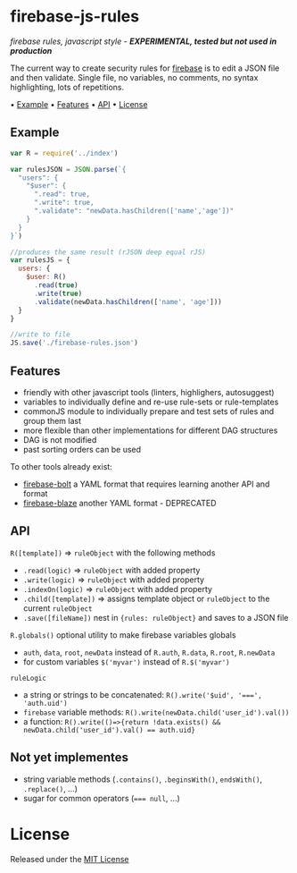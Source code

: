 <!-- markdownlint-disable MD004 MD007 MD010 MD041 MD022 MD024 MD032 -->
# firebase-js-rules

*firebase rules, javascript style* -
***EXPERIMENTAL, tested but not used in production***

The current way to create security rules for [firebase](https://firebase.google.com)
is to edit a JSON file and then validate.
Single file, no variables, no comments, no syntax highlighting, lots of repetitions.

• [Example](#example) • [Features](#features) • [API](#api) • [License](#license)

## Example

```javascript
var R = require('../index')

var rulesJSON = JSON.parse(`{
  "users": {
    "$user": {
      ".read": true,
      ".write": true,
      ".validate": "newData.hasChildren(['name','age'])"
    }
  }
}`)

//produces the same result (rJSON deep equal rJS)
var rulesJS = {
  users: {
    $user: R()
      .read(true)
      .write(true)
      .validate(newData.hasChildren(['name', 'age']))
  }
}

//write to file
JS.save('./firebase-rules.json')
```

## Features

* friendly with other javascript tools (linters, highlighers, autosuggest)
* variables to individually define and re-use rule-sets or rule-templates
* commonJS module to individually prepare and test sets of rules and group them last
* more flexible than other implementations for different DAG structures
* DAG is not modified
* past sorting orders can be used

To other tools already exist:

* [firebase-bolt](https://github.com/firebase/bolt) a YAML format that requires learning another API and format
* [firebase-blaze](https://github.com/firebase/bolt) another YAML format - DEPRECATED

## API

`R([template])` => `ruleObject` with the following methods
* `.read(logic)` => `ruleObject` with added property
* `.write(logic)` => `ruleObject` with added property
* `.indexOn(logic)` => `ruleObject` with added property
* `.child([template])` => assigns template object or `ruleObject` to the current `ruleObject`
* `.save([fileName])` nest in `{rules: ruleObject}` and saves to a JSON file

`R.globals()` optional utility to make firebase variables globals
* `auth`, `data`, `root`, `newData` instead of `R.auth`, `R.data`, `R.root`, `R.newData`
* for custom variables `$('myvar')` instead of `R.$('myvar')`

`ruleLogic`
* a string or strings to be concatenated: `R().write('$uid', '===', 'auth.uid')`
* `firebase` variable methods: `R().write(newData.child('user_id').val())`
* a function: `R().write(()=>{return !data.exists() && newData.child('user_id').val() == auth.uid}`

## Not yet implementes

* string variable methods (`.contains()`, `.beginsWith()`, `endsWith()`, `.replace()`, ...)
* sugar for common operators (`=== null`, ...)

# License

Released under the [MIT License](http://www.opensource.org/licenses/MIT)
